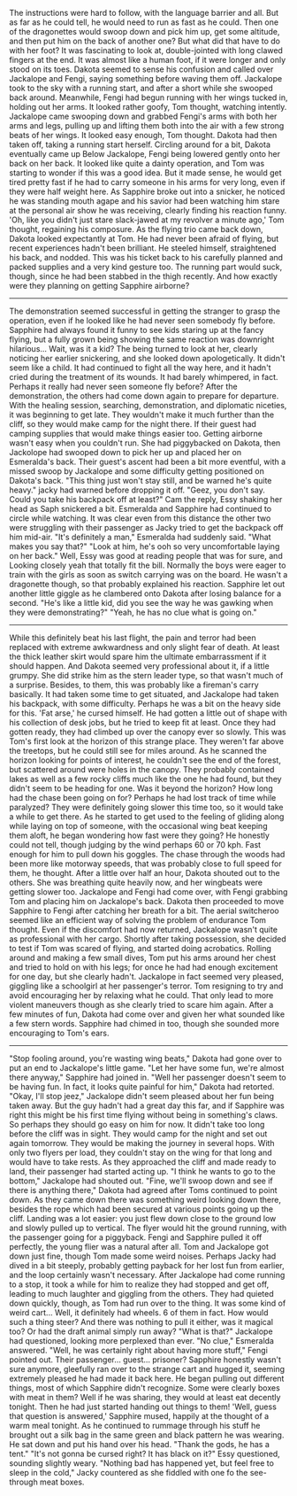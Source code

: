 
The instructions were hard to follow, with the language barrier and all. But as far as he could tell, he would need to run as fast as he could. Then one of the dragonettes would swoop down and pick him up, get some altitude, and then put him on the back of another one? But what did that have to do with her foot? It was fascinating to look at, double-jointed with long clawed fingers at the end. It was almost like a human foot, if it were longer and only stood on its toes.
Dakota seemed to sense his confusion and called over Jackalope and Fengi, saying something before waving them off. Jackalope took to the sky with a running start, and after a short while she swooped back around. Meanwhile, Fengi had begun running with her wings tucked in, holding out her arms. It looked rather goofy, Tom thought, watching intently. Jackalope came swooping down and grabbed Fengi's arms with both her arms and legs, pulling up and lifting them both into the air with a few strong beats of her wings. It looked easy enough, Tom thought. Dakota had then taken off, taking a running start herself.
Circling around for a bit, Dakota eventually came up Below Jackalope, Fengi being lowered gently onto her back on her back. It looked like quite a dainty operation, and Tom was starting to wonder if this was a good idea. But it made sense, he would get tired pretty fast if he had to carry someone in his arms for very long, even if they were half weight here. As Sapphire broke out into a snicker, he noticed he was standing mouth agape and his savior had been watching him stare at the personal air show he was receiving, clearly finding his reaction funny. 'Oh, like you didn't just stare slack-jawed at my revolver a minute ago,' Tom thought, regaining his composure.
As the flying trio came back down, Dakota looked expectantly at Tom. He had never been afraid of flying, but recent experiences hadn't been brilliant. He steeled himself, straightened his back, and nodded. This was his ticket back to his carefully planned and packed supplies and a very kind gesture too. The running part would suck, though, since he had been stabbed in the thigh recently. And how exactly were they planning on getting Sapphire airborne?
***
The demonstration seemed successful in getting the stranger to grasp the operation, even if he looked like he had never seen somebody fly before. Sapphire had always found it funny to see kids staring up at the fancy flying, but a fully grown being showing the same reaction was downright hilarious... Wait, was it a kid? The being turned to look at her, clearly noticing her earlier snickering, and she looked down apologetically. It didn't seem like a child. It had continued to fight all the way here, and it hadn't cried during the treatment of its wounds. It had barely whimpered, in fact. Perhaps it really had never seen someone fly before?
After the demonstration, the others had come down again to prepare for departure. With the healing session, searching, demonstration, and diplomatic niceties, it was beginning to get late. They wouldn't make it much further than the cliff, so they would make camp for the night there. If their guest had camping supplies that would make things easier too.
Getting airborne wasn't easy when you couldn't run. She had piggybacked on Dakota, then Jackolope had swooped down to pick her up and placed her on Esmeralda's back. Their guest's ascent had been a bit more eventful, with a missed swoop by Jackalope and some difficulty getting positioned on Dakota's back.
"This thing just won't stay still, and be warned he's quite heavy." jacky had warned before dropping it off.
"Geez, you don't say. Could you take his backpack off at least?" Cam the reply, Essy shaking her head as Saph snickered a bit.
Esmeralda and Sapphire had continued to circle while watching. It was clear even from this distance the other two were struggling with their passenger as Jacky tried to get the backpack off him mid-air.
"It's definitely a man," Esmeralda had suddenly said.
"What makes you say that?"
"Look at him, he's ooh so very uncomfortable laying on her back." Well, Essy was good at reading people that was for sure, and Looking closely yeah that totally fit the bill. Normally the boys were eager to train with the girls as soon as switch carrying was on the board. He wasn't a dragonette though, so that probably explained his reaction. Sapphire let out another little giggle as he clambered onto Dakota after losing balance for a second. "He's like a little kid, did you see the way he was gawking when they were demonstrating?"
"Yeah, he has no clue what is going on."
***
While this definitely beat his last flight, the pain and terror had been replaced with extreme awkwardness and only slight fear of death. At least the thick leather skirt would spare him the ultimate embarrassment if it should happen. And Dakota seemed very professional about it, if a little grumpy. She did strike him as the stern leader type, so that wasn't much of a surprise. Besides, to them, this was probably like a fireman's carry basically. It had taken some time to get situated, and Jackalope had taken his backpack, with some difficulty. Perhaps he was a bit on the heavy side for this. 'Fat arse,' he cursed himself. He had gotten a little out of shape with his collection of desk jobs, but he tried to keep fit at least.
Once they had gotten ready, they had climbed up over the canopy ever so slowly. This was Tom's first look at the horizon of this strange place. They weren't far above the treetops, but he could still see for miles around. As he scanned the horizon looking for points of interest, he couldn't see the end of the forest, but scattered around were holes in the canopy. They probably contained lakes as well as a few rocky cliffs much like the one he had found, but they didn't seem to be heading for one. Was it beyond the horizon? How long had the chase been going on for? Perhaps he had lost track of time while paralyzed? They were definitely going slower this time too, so it would take a while to get there.
As he started to get used to the feeling of gliding along while laying on top of someone, with the occasional wing beat keeping them aloft, he began wondering how fast were they going? He honestly could not tell, though judging by the wind perhaps 60 or 70 kph. Fast enough for him to pull down his goggles. The chase through the woods had been more like motorway speeds, that was probably close to full speed for them, he thought.
After a little over half an hour, Dakota shouted out to the others. She was breathing quite heavily now, and her wingbeats were getting slower too. Jackalope and Fengi had come over, with Fengi grabbing Tom and placing him on Jackalope's back. Dakota then proceeded to move Sapphire to Fengi after catching her breath for a bit. The aerial switcheroo seemed like an efficient way of solving the problem of endurance Tom thought. Even if the discomfort had now returned, Jackalope wasn't quite as professional with her cargo. Shortly after taking possession, she decided to test if Tom was scared of flying, and started doing acrobatics. Rolling around and making a few small dives, Tom put his arms around her chest and tried to hold on with his legs; for once he had had enough excitement for one day, but she clearly hadn't. Jackalope in fact seemed very pleased, giggling like a schoolgirl at her passenger's terror. Tom resigning to try and avoid encouraging her by relaxing what he could. That only lead to more violent maneuvers though as she clearly tried to scare him again.
After a few minutes of fun, Dakota had come over and given her what sounded like a few stern words. Sapphire had chimed in too, though she sounded more encouraging to Tom's ears.
***
"Stop fooling around, you're wasting wing beats," Dakota had gone over to put an end to Jackalope's little game.
"Let her have some fun, we're almost there anyway," Sapphire had joined in.
"Well her passenger doesn't seem to be having fun. In fact, it looks quite painful for him," Dakota had retorted.
"Okay, I'll stop jeez," Jackalope didn't seem pleased about her fun being taken away. But the guy hadn't had a great day this far, and if Sapphire was right this might be his first time flying without being in something's claws. So perhaps they should go easy on him for now.
It didn't take too long before the cliff was in sight. They would camp for the night and set out again tomorrow. They would be making the journey in several hops. With only two flyers per load, they couldn't stay on the wing for that long and would have to take rests.
As they approached the cliff and made ready to land, their passenger had started acting up. "I think he wants to go to the bottom," Jackalope had shouted out.
"Fine, we'll swoop down and see if there is anything there," Dakota had agreed after Toms continued to point down.
As they came down there was something weird looking down there, besides the rope which had been secured at various points going up the cliff.
Landing was a lot easier: you just flew down close to the ground low and slowly pulled up to vertical. The flyer would hit the ground running, with the passenger going for a piggyback. Fengi and Sapphire pulled it off perfectly, the young flier was a natural after all. Tom and Jackalope got down just fine, though Tom made some weird noises. Perhaps Jacky had dived in a bit steeply, probably getting payback for her lost fun from earlier, and the loop certainly wasn't necessary. After Jackalope had come running to a stop, it took a while for him to realize they had stopped and get off, leading to much laughter and giggling from the others.
They had quieted down quickly, though, as Tom had run over to the thing. It was some kind of weird cart... Well, it definitely had wheels. 6 of them in fact. How would such a thing steer? And there was nothing to pull it either, was it magical too? Or had the draft animal simply run away?
"What is that?" Jackalope had questioned, looking more perplexed than ever.
"No clue," Esmeralda answered.
"Well, he was certainly right about having more stuff," Fengi pointed out.
Their passenger... guest... prisoner? Sapphire honestly wasn't sure anymore, gleefully ran over to the strange cart and hugged it, seeming extremely pleased he had made it back here. He began pulling out different things, most of which Sapphire didn't recognize. Some were clearly boxes with meat in them? Well if he was sharing, they would at least eat decently tonight. Then he had just started handing out things to them! 'Well, guess that question is answered,' Sapphire mused, happily at the thought of a warm meal tonight.
As he continued to rummage through his stuff he brought out a silk bag in the same green and black pattern he was wearing. He sat down and put his hand over his head. "Thank the gods, he has a tent."
"It's not gonna be cursed right? It has black on it?" Essy questioned, sounding slightly weary.
"Nothing bad has happened yet, but feel free to sleep in the cold," Jacky countered as she fiddled with one fo the see-through meat boxes.